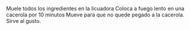 Muele todos los ingredientes en la licuadora
Coloca a fuego lento en una cacerola por 10 minutos
Mueve para que no quede pegado a la cacerola.
Sirve al gusto.